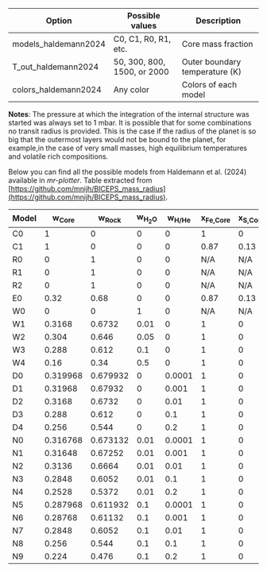 | Option | Possible values | Description |
| ------------- | ------------- | ------------- |
| models_haldemann2024 | C0, C1, R0, R1, etc.  | Core mass fraction |
| T_out_haldemann2024 | 50, 300, 800, 1500, or 2000 | Outer boundary temperature (K) |
| colors_haldemann2024 | Any color | Colors of each model |

**Notes**: The pressure at which the integration of the internal structure was started was always set to 1 mbar. It is possible that for some combinations no transit radius is provided. This is the case if the radius of the planet is so big that the outermost layers would not be bound to the planet, for example,in the case of very small masses, high equilibrium temperatures and volatile rich compositions.

Below you can find all the possible models from Haldemann et al. (2024) available in *mr-plotter*. Table extracted from [https://github.com/mnijh/BICEPS_mass_radius](https://github.com/mnijh/BICEPS_mass_radius).

| Model | w<sub>Core</sub> | w<sub>Rock</sub> | w<sub>H<sub>2</sub>O</sub> | w<sub>H/He</sub> | x<sub>Fe,Core</sub> | x<sub>S,Core</sub> | x<sub>MgO,Mantle</sub> | x<sub>SiO<sub>2</sub>,Mantle</sub> | x<sub>FeO,Mantle</sub> |
| ----- | ---------------- | ---------------- | -------------------------- | ---------------- | ------------------- | ------------------ | ---------------------- | ---------------------------------- | ---------------------- |
| C0    | 1                | 0                | 0                          | 0                | 1                   | 0                  | N/A                    | N/A                                | N/A                    |
| C1    | 1                | 0                | 0                          | 0                | 0.87                | 0.13               | N/A                    | N/A                                | N/A                    |
| R0    | 0                | 1                | 0                          | 0                | N/A                 | N/A                | 1                      | 0                                  | 0                      |
| R1    | 0                | 1                | 0                          | 0                | N/A                 | N/A                | 0.5                    | 0.5                                | 0                      |
| R2    | 0                | 1                | 0                          | 0                | N/A                 | N/A                | 0.519                  | 0.423                              | 0.058                  |
| E0    | 0.32             | 0.68             | 0                          | 0                | 0.87                | 0.13               | 0.519                  | 0.423                              | 0.058                  |
| W0    | 0                | 0                | 1                          | 0                | N/A                 | N/A                | N/A                    | N/A                                | N/A                    |
| W1    | 0.3168           | 0.6732           | 0.01                       | 0                | 1                   | 0                  | 0.5                    | 0.5                                | 0                      |
| W2    | 0.304            | 0.646            | 0.05                       | 0                | 1                   | 0                  | 0.5                    | 0.5                                | 0                      |
| W3    | 0.288            | 0.612            | 0.1                        | 0                | 1                   | 0                  | 0.5                    | 0.5                                | 0                      |
| W4    | 0.16             | 0.34             | 0.5                        | 0                | 1                   | 0                  | 0.5                    | 0.5                                | 0                      |
| D0    | 0.319968         | 0.679932         | 0                          | 0.0001           | 1                   | 0                  | 0.5                    | 0.5                                | 0                      |
| D1    | 0.31968          | 0.67932          | 0                          | 0.001            | 1                   | 0                  | 0.5                    | 0.5                                | 0                      |
| D2    | 0.3168           | 0.6732           | 0                          | 0.01             | 1                   | 0                  | 0.5                    | 0.5                                | 0                      |
| D3    | 0.288            | 0.612            | 0                          | 0.1              | 1                   | 0                  | 0.5                    | 0.5                                | 0                      |
| D4    | 0.256            | 0.544            | 0                          | 0.2              | 1                   | 0                  | 0.5                    | 0.5                                | 0                      |
| N0    | 0.316768         | 0.673132         | 0.01                       | 0.0001           | 1                   | 0                  | 0.5                    | 0.5                                | 0                      |
| N1    | 0.31648          | 0.67252          | 0.01                       | 0.001            | 1                   | 0                  | 0.5                    | 0.5                                | 0                      |
| N2    | 0.3136           | 0.6664           | 0.01                       | 0.01             | 1                   | 0                  | 0.5                    | 0.5                                | 0                      |
| N3    | 0.2848           | 0.6052           | 0.01                       | 0.1              | 1                   | 0                  | 0.5                    | 0.5                                | 0                      |
| N4    | 0.2528           | 0.5372           | 0.01                       | 0.2              | 1                   | 0                  | 0.5                    | 0.5                                | 0                      |
| N5    | 0.287968         | 0.611932         | 0.1                        | 0.0001           | 1                   | 0                  | 0.5                    | 0.5                                | 0                      |
| N6    | 0.28768          | 0.61132          | 0.1                        | 0.001            | 1                   | 0                  | 0.5                    | 0.5                                | 0                      |
| N7    | 0.2848           | 0.6052           | 0.1                        | 0.01             | 1                   | 0                  | 0.5                    | 0.5                                | 0                      |
| N8    | 0.256            | 0.544            | 0.1                        | 0.1              | 1                   | 0                  | 0.5                    | 0.5                                | 0                      |
| N9    | 0.224            | 0.476            | 0.1                        | 0.2              | 1                   | 0                  | 0.5                    | 0.5                                | 0                      |
